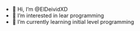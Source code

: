 - 👋 Hi, I’m @ElDeividXD
- 👀 I’m interested in lear programming
- 🌱 I’m currently learning initial level programming

<!---
ElDeividXD/ElDeividXD is a ✨ special ✨ repository because its `README.md` (this file) appears on your GitHub profile.
You can click the Preview link to take a look at your changes.
--->
